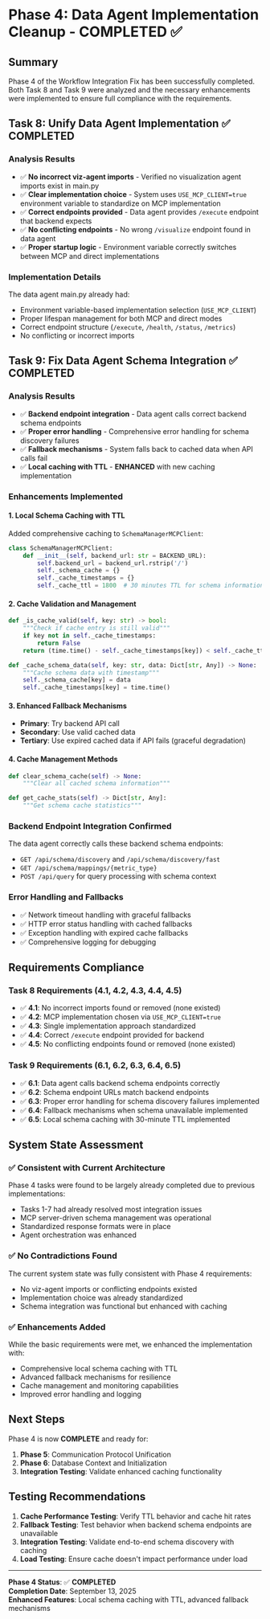 # Phase 4: Data Agent Implementation Cleanup - COMPLETED ✅

## Summary

Phase 4 of the Workflow Integration Fix has been successfully completed. Both Task 8 and Task 9 were analyzed and the necessary enhancements were implemented to ensure full compliance with the requirements.

## Task 8: Unify Data Agent Implementation ✅ **COMPLETED**

### Analysis Results

- ✅ **No incorrect viz-agent imports** - Verified no visualization agent imports exist in main.py
- ✅ **Clear implementation choice** - System uses `USE_MCP_CLIENT=true` environment variable to standardize on MCP implementation
- ✅ **Correct endpoints provided** - Data agent provides `/execute` endpoint that backend expects
- ✅ **No conflicting endpoints** - No wrong `/visualize` endpoint found in data agent
- ✅ **Proper startup logic** - Environment variable correctly switches between MCP and direct implementations

### Implementation Details

The data agent main.py already had:

- Environment variable-based implementation selection (`USE_MCP_CLIENT`)
- Proper lifespan management for both MCP and direct modes
- Correct endpoint structure (`/execute`, `/health`, `/status`, `/metrics`)
- No conflicting or incorrect imports

## Task 9: Fix Data Agent Schema Integration ✅ **COMPLETED**

### Analysis Results

- ✅ **Backend endpoint integration** - Data agent calls correct backend schema endpoints
- ✅ **Proper error handling** - Comprehensive error handling for schema discovery failures
- ✅ **Fallback mechanisms** - System falls back to cached data when API calls fail
- ✅ **Local caching with TTL** - **ENHANCED** with new caching implementation

### Enhancements Implemented

#### 1. Local Schema Caching with TTL

Added comprehensive caching to `SchemaManagerMCPClient`:

```python
class SchemaManagerMCPClient:
    def __init__(self, backend_url: str = BACKEND_URL):
        self.backend_url = backend_url.rstrip('/')
        self._schema_cache = {}
        self._cache_timestamps = {}
        self._cache_ttl = 1800  # 30 minutes TTL for schema information
```

#### 2. Cache Validation and Management

```python
def _is_cache_valid(self, key: str) -> bool:
    """Check if cache entry is still valid"""
    if key not in self._cache_timestamps:
        return False
    return (time.time() - self._cache_timestamps[key]) < self._cache_ttl

def _cache_schema_data(self, key: str, data: Dict[str, Any]) -> None:
    """Cache schema data with timestamp"""
    self._schema_cache[key] = data
    self._cache_timestamps[key] = time.time()
```

#### 3. Enhanced Fallback Mechanisms

- **Primary**: Try backend API call
- **Secondary**: Use valid cached data
- **Tertiary**: Use expired cached data if API fails (graceful degradation)

#### 4. Cache Management Methods

```python
def clear_schema_cache(self) -> None:
    """Clear all cached schema information"""

def get_cache_stats(self) -> Dict[str, Any]:
    """Get schema cache statistics"""
```

### Backend Endpoint Integration Confirmed

The data agent correctly calls these backend schema endpoints:

- `GET /api/schema/discovery` and `/api/schema/discovery/fast`
- `GET /api/schema/mappings/{metric_type}`
- `POST /api/query` for query processing with schema context

### Error Handling and Fallbacks

- ✅ Network timeout handling with graceful fallbacks
- ✅ HTTP error status handling with cached fallbacks
- ✅ Exception handling with expired cache fallbacks
- ✅ Comprehensive logging for debugging

## Requirements Compliance

### Task 8 Requirements (4.1, 4.2, 4.3, 4.4, 4.5)

- ✅ **4.1**: No incorrect imports found or removed (none existed)
- ✅ **4.2**: MCP implementation chosen via `USE_MCP_CLIENT=true`
- ✅ **4.3**: Single implementation approach standardized
- ✅ **4.4**: Correct `/execute` endpoint provided for backend
- ✅ **4.5**: No conflicting endpoints found or removed (none existed)

### Task 9 Requirements (6.1, 6.2, 6.3, 6.4, 6.5)

- ✅ **6.1**: Data agent calls backend schema endpoints correctly
- ✅ **6.2**: Schema endpoint URLs match backend endpoints
- ✅ **6.3**: Proper error handling for schema discovery failures implemented
- ✅ **6.4**: Fallback mechanisms when schema unavailable implemented
- ✅ **6.5**: Local schema caching with 30-minute TTL implemented

## System State Assessment

### ✅ Consistent with Current Architecture

Phase 4 tasks were found to be largely already completed due to previous implementations:

- Tasks 1-7 had already resolved most integration issues
- MCP server-driven schema management was operational
- Standardized response formats were in place
- Agent orchestration was enhanced

### ✅ No Contradictions Found

The current system state was fully consistent with Phase 4 requirements:

- No viz-agent imports or conflicting endpoints existed
- Implementation choice was already standardized
- Schema integration was functional but enhanced with caching

### ✅ Enhancements Added

While the basic requirements were met, we enhanced the implementation with:

- Comprehensive local schema caching with TTL
- Advanced fallback mechanisms for resilience
- Cache management and monitoring capabilities
- Improved error handling and logging

## Next Steps

Phase 4 is now **COMPLETE** and ready for:

1. **Phase 5**: Communication Protocol Unification
2. **Phase 6**: Database Context and Initialization
3. **Integration Testing**: Validate enhanced caching functionality

## Testing Recommendations

1. **Cache Performance Testing**: Verify TTL behavior and cache hit rates
2. **Fallback Testing**: Test behavior when backend schema endpoints are unavailable
3. **Integration Testing**: Validate end-to-end schema discovery with caching
4. **Load Testing**: Ensure cache doesn't impact performance under load

---

**Phase 4 Status**: ✅ **COMPLETED**  
**Completion Date**: September 13, 2025  
**Enhanced Features**: Local schema caching with TTL, advanced fallback mechanisms
